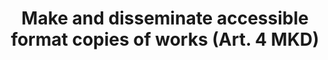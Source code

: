 ---
title: "Make and disseminate accessible format copies of works (Art. 4 MKD)"
short: "mkd"
draft: "false"
summary: "This (mandatory) exception allows persons who are blind, visually impaired or otherwise print-disabled to make an accessible format copy of works and other protected subject matter for their exclusive use. It also allows certain entities that provide services to those beneficiary persons to make such copies and distribute, lend or make available such copies to them on a non-profit basis. The particular rights (e.g. reproduction) covered vary according to the type of material used. The exception only applies to works in the form of writing or notation, and related illustrations, in any media, including in audio form. Only those materials to which the beneficiary person or the authorised entity have lawful access to can be used under this provision. Member States are free to decide if the uses undertaken by authorised entities established in their territory are subject to compensation. The exception cannot be overridden by contract."
more: "The entities that are authorized to make accessible format copies under this provision are subject to report, transparency and other obligations."
linklaw: ""
---